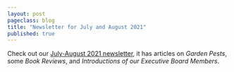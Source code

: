 ```yaml
---
layout: post
pageclass: blog
title: "Newsletter for July and August 2021"
published: true
---
```

Check out our [July-August 2021 newsletter](/pdf/Newsletter_July_August_2021.pdf), 
it has articles on *Garden Pests*, some *Book Reviews*, and *Introductions of our Executive Board Members*.